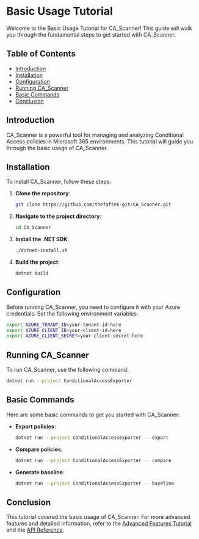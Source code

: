 


# Basic Usage Tutorial

Welcome to the Basic Usage Tutorial for CA_Scanner! This guide will walk you through the fundamental steps to get started with CA_Scanner.

## Table of Contents

- [Introduction](#introduction)
- [Installation](#installation)
- [Configuration](#configuration)
- [Running CA_Scanner](#running-ca_scanner)
- [Basic Commands](#basic-commands)
- [Conclusion](#conclusion)

## Introduction

CA_Scanner is a powerful tool for managing and analyzing Conditional Access policies in Microsoft 365 environments. This tutorial will guide you through the basic usage of CA_Scanner.

## Installation

To install CA_Scanner, follow these steps:

1. **Clone the repository**:
   ```bash
   git clone https://github.com/thefaftek-git/CA_Scanner.git
   ```

2. **Navigate to the project directory**:
   ```bash
   cd CA_Scanner
   ```

3. **Install the .NET SDK**:
   ```bash
   ./dotnet-install.sh
   ```

4. **Build the project**:
   ```bash
   dotnet build
   ```

## Configuration

Before running CA_Scanner, you need to configure it with your Azure credentials. Set the following environment variables:

```bash
export AZURE_TENANT_ID=your-tenant-id-here
export AZURE_CLIENT_ID=your-client-id-here
export AZURE_CLIENT_SECRET=your-client-secret-here
```

## Running CA_Scanner

To run CA_Scanner, use the following command:

```bash
dotnet run --project ConditionalAccessExporter
```

## Basic Commands

Here are some basic commands to get you started with CA_Scanner:

- **Export policies**:
  ```bash
  dotnet run --project ConditionalAccessExporter -- export
  ```

- **Compare policies**:
  ```bash
  dotnet run --project ConditionalAccessExporter -- compare
  ```

- **Generate baseline**:
  ```bash
  dotnet run --project ConditionalAccessExporter -- baseline
  ```

## Conclusion

This tutorial covered the basic usage of CA_Scanner. For more advanced features and detailed information, refer to the [Advanced Features Tutorial](advanced-features.md) and the [API Reference](api-reference.md).




